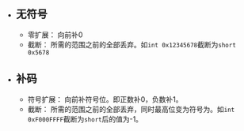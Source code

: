 - ## 无符号
	- 零扩展： 向前补0
	- 截断： 所需的范围之前的全部丢弃。如`int 0x12345678`截断为`short 0x5678`
- ## 补码
	- 符号扩展： 向前补符号位。即正数补0，负数补1。
	- 截断： 所需的范围之前的全部丢弃，同时最高位变为符号为。如`int 0xF000FFFF`截断为`short`后的值为-1。